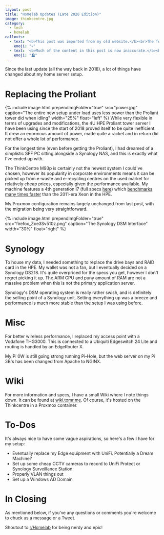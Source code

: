 ```yaml
---
layout: post
title: "Homelab Updates (Late 2020 Edition)"
image: thinkcentre.jpg
category:
  - tech
  - homelab
callouts:
  - text: "<b>This post was imported from my old website.</b><br>The formatting may be weird and the content may be outdated or rough to read."
    emoji: "💀"
  - text: '<b>Much of the content in this post is now inaccurate.</b><br>More info about my homelab can be found on <a href="https://wiki.tomr.me/lab">my wiki</a>.'
    emoji: "🪦"
---
```


Since the last update (all the way back in 2018), a lot of things have changed about my home server setup.

# Replacing the Proliant
{% include image.html prependImgFolder="true" src="power.jpg" caption="The entire new setup under load uses less power than the Proliant tower did when idling" width="25%" float="left" %}
While very flexible in terms of upgrades and modifications, the 4U HPE Proliant tower server I have been using since the start of 2018 proved itself to be quite inefficient. It drew an enormous amount of power, made quite a racket and in return did not offer a whole lot of performance.  

For the longest time (even before getting the Proliant), I had dreamed of a simplistic SFF PC sitting alongside a Synology NAS, and this is exactly what I've ended up with.

The ThinkCentre M93p is certainly not the newest system I could've chosen, however its popularity in corporate environments means it can be picked up from e-waste and e-recycling centres on the used market for relatively cheap prices, especially given the performance available.
My machine features a 4th generation i7 (full specs [here](https://wiki.tomr.me/lab)) which [benchmarks many times faster](https://browser.geekbench.com/v4/cpu/compare/15561061?baseline=10417486) than the 2011-era Xeon in the HPE.

My Proxmox configuration remains largely unchanged from last post, with the migration being very straightforward.

{% include image.html prependImgFolder="true" src="firefox_Zoe3Sv510z.png" caption="The Synology DSM Interface" width="30%" float="right" %}
# Synology
To house my data, I needed something to replace the drive bays and RAID card in the HPE. My wallet was not a fan, but I eventually decided on a Synology DS218. It's quite overpriced for the specs you get, however I don't regret picking it up. The ARM CPU and puny amount of RAM are not a massive problem when this is not the primary application server.

Synology's DSM operating system is really rather swish, and is definitely the selling point of a Synology unit. Setting everything up was a breeze and performance is much more stable than the setup I was using before.

# Misc
For better wireless performance, I replaced my access point with a Vodafone THG3000. This is connected to a Ubiquiti Edgeswitch 24 Lite and routing is handled by an EdgeRouter X. 

My Pi 0W is still going strong running Pi-Hole, but the web server on my Pi 3B's has been changed from Apache to NGINX.

# Wiki
For more information and specs, I have a small Wiki where I note things down. It can be found at [wiki.tomr.me](https://wiki.tomr.me/lab). Of course, it's hosted on the Thinkcentre in a Proxmox container.

# To-Dos
It's always nice to have some vague aspirations, so here's a few I have for my setup:
- Eventually replace my Edge equipment with UniFi. Potentially a Dream Machine?
- Set up some cheap CCTV cameras to record to UniFi Protect or Synology Surveillance Station
- Properly VLAN things out
- Set up a Windows AD Domain

# In Closing
As mentioned below, if you've any questions or comments you're welcome to chuck us a message or a Tweet.

Shoutout to [r/Homelab](https://reddit.com/r/homelab) for being nerdy and epic!